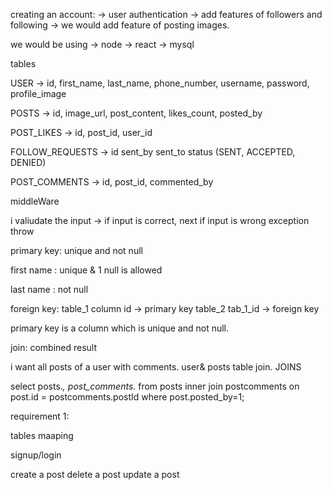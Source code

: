 creating an account:
-> user authentication
-> add features of followers and following
-> we would add feature of posting images.

we would be using 
-> node
-> react
-> mysql


tables

USER
-> id, first_name, last_name, phone_number, username, password, profile_image

POSTS
-> id, image_url, post_content, likes_count, posted_by

POST_LIKES
-> id, post_id, user_id

FOLLOW_REQUESTS
-> id sent_by sent_to status (SENT, ACCEPTED, DENIED)

POST_COMMENTS
-> id, post_id, commented_by





middleWare


i valiudate the input -> if input is correct, next
if input is wrong exception throw

primary key: unique and not null


first name : unique & 1 null is allowed


last name : not null  

foreign key:
table_1 column id -> primary key
table_2 tab_1_id -> foreign key 


primary key is a column which is unique and not null.


join: combined result 

i want all posts of a user with comments.
user& posts table join.
JOINS

select posts.*, post_comments.* from posts inner join postcomments on post.id = postcomments.postId where post.posted_by=1;


requirement 1:


tables maaping

signup/login


create a post
delete a post 
update a post